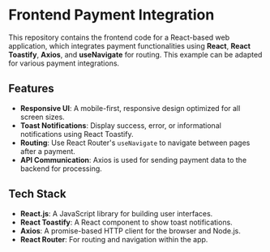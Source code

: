 # Frontend Payment Integration

This repository contains the frontend code for a React-based web application, which integrates payment functionalities using **React**, **React Toastify**, **Axios**, and **useNavigate** for routing. This example can be adapted for various payment integrations.

## Features

- **Responsive UI**: A mobile-first, responsive design optimized for all screen sizes.
- **Toast Notifications**: Display success, error, or informational notifications using React Toastify.
- **Routing**: Use React Router's `useNavigate` to navigate between pages after a payment.
- **API Communication**: Axios is used for sending payment data to the backend for processing.

## Tech Stack

- **React.js**: A JavaScript library for building user interfaces.
- **React Toastify**: A React component to show toast notifications.
- **Axios**: A promise-based HTTP client for the browser and Node.js.
- **React Router**: For routing and navigation within the app.

